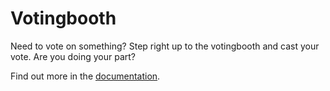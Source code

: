 # Votingbooth
Need to vote on something? Step right up to the votingbooth and cast your vote. Are you doing your part?

Find out more in the [documentation](documentation).
